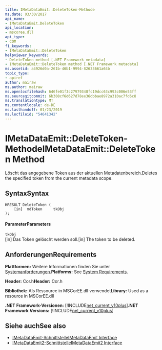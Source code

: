 ```yaml
---
title: IMetaDataEmit::DeleteToken-Methode
ms.date: 03/30/2017
api_name:
- IMetaDataEmit.DeleteToken
api_location:
- mscoree.dll
api_type:
- COM
f1_keywords:
- IMetaDataEmit::DeleteToken
helpviewer_keywords:
- DeleteToken method [.NET Framework metadata]
- IMetaDataEmit::DeleteToken method [.NET Framework metadata]
ms.assetid: a4926d0a-261b-46b1-9994-82633661a64b
topic_type:
- apiref
author: mairaw
ms.author: mairaw
ms.openlocfilehash: 646fe01f3c27979348fc19dcc63c993c006e53ff
ms.sourcegitcommit: 6b308cf6d627d78ee36dbbae8972a310ac7fd6c8
ms.translationtype: MT
ms.contentlocale: de-DE
ms.lasthandoff: 01/23/2019
ms.locfileid: "54641342"
---
```

# <a name="imetadataemitdeletetoken-method"></a><span data-ttu-id="83190-102">IMetaDataEmit::DeleteToken-Methode</span><span class="sxs-lookup"><span data-stu-id="83190-102">IMetaDataEmit::DeleteToken Method</span></span>
<span data-ttu-id="83190-103">Löscht das angegebene Token aus der aktuellen Metadatenbereich.</span><span class="sxs-lookup"><span data-stu-id="83190-103">Deletes the specified token from the current metadata scope.</span></span>  
  
## <a name="syntax"></a><span data-ttu-id="83190-104">Syntax</span><span class="sxs-lookup"><span data-stu-id="83190-104">Syntax</span></span>  
  
```  
HRESULT DeleteToken (   
    [in]  mdToken     tkObj   
);  
```  
  
#### <a name="parameters"></a><span data-ttu-id="83190-105">Parameter</span><span class="sxs-lookup"><span data-stu-id="83190-105">Parameters</span></span>  
 `tkObj`  
 <span data-ttu-id="83190-106">[in] Das Token gelöscht werden soll.</span><span class="sxs-lookup"><span data-stu-id="83190-106">[in] The token to be deleted.</span></span>  
  
## <a name="requirements"></a><span data-ttu-id="83190-107">Anforderungen</span><span class="sxs-lookup"><span data-stu-id="83190-107">Requirements</span></span>  
 <span data-ttu-id="83190-108">**Plattformen:** Weitere Informationen finden Sie unter [Systemanforderungen](../../../../docs/framework/get-started/system-requirements.md).</span><span class="sxs-lookup"><span data-stu-id="83190-108">**Platforms:** See [System Requirements](../../../../docs/framework/get-started/system-requirements.md).</span></span>  
  
 <span data-ttu-id="83190-109">**Header:** Cor.h</span><span class="sxs-lookup"><span data-stu-id="83190-109">**Header:** Cor.h</span></span>  
  
 <span data-ttu-id="83190-110">**Bibliothek:** Als Ressource in MSCorEE.dll verwendet</span><span class="sxs-lookup"><span data-stu-id="83190-110">**Library:** Used as a resource in MSCorEE.dll</span></span>  
  
 <span data-ttu-id="83190-111">**.NET Framework-Versionen:** [!INCLUDE[net_current_v10plus](../../../../includes/net-current-v10plus-md.md)]</span><span class="sxs-lookup"><span data-stu-id="83190-111">**.NET Framework Versions:** [!INCLUDE[net_current_v10plus](../../../../includes/net-current-v10plus-md.md)]</span></span>  
  
## <a name="see-also"></a><span data-ttu-id="83190-112">Siehe auch</span><span class="sxs-lookup"><span data-stu-id="83190-112">See also</span></span>
- [<span data-ttu-id="83190-113">IMetaDataEmit-Schnittstelle</span><span class="sxs-lookup"><span data-stu-id="83190-113">IMetaDataEmit Interface</span></span>](../../../../docs/framework/unmanaged-api/metadata/imetadataemit-interface.md)
- [<span data-ttu-id="83190-114">IMetaDataEmit2-Schnittstelle</span><span class="sxs-lookup"><span data-stu-id="83190-114">IMetaDataEmit2 Interface</span></span>](../../../../docs/framework/unmanaged-api/metadata/imetadataemit2-interface.md)
